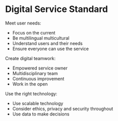 # Digital Service Standard

Meet user needs:

- Focus on the current
- Be multilingual multicultural
- Understand users and their needs
- Ensure everyone can use the service

Create digital teamwork:

- Empowered service owner
- Multidisciplinary team
- Continuous improvement
- Work in the open

Use the right technology:

- Use scalable technology
- Consider ethics, privacy and security throughout
- Use data to make decisions
